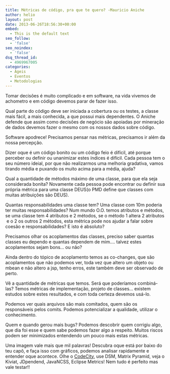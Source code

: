 ```yaml
---
title: Métricas de código, pra que te quero? -Mauricio Aniche
author: helio
layout: post
date: 2013-06-26T18:56:30+00:00
embed:
  - This is the default text
seo_follow:
  - 'false'
seo_noindex:
  - 'false'
dsq_thread_id:
  - 4969967005
categories:
  - Ageis
  - Eventos
  - Metodologias
---
```

Tomar decisões é muito complicado e em software, na vida vivemos de achometro e em código devemos parar de fazer isso.

Qual parte do código deve ser iniciada a cobertura ou os testes, a classe mais fácil, a mais conhecida, a que possui mais dependentes. O Aniche defende que assim como decisões de negócio são apoiadas por mineração de dados devemos fazer o mesmo com os nossos dados sobre código.

Software apodrece! Precisamos pensar nas métricas, precisamos ir além da nossa percepção.

Dizer oque é um código bonito ou um código feio é difícil, até porque perceber ou definir ou unanimizar estes índices é difícil. Cada pessoa tem o seu número ideial, por que não realizarmos uma melhoria gradativa, vamos tirando média e puxando os muito acima para a média, ajuda?

Qual a quantidade de métodos máximo de uma classe, para que ela seja considerada bonita? Novamente cada pessoa pode encontrar ou definir sua própria métrica para uma classe DEUS(o PMD define que classes com muitas atribuições são DEUS).

Quantas responsabilidades uma classe tem? Uma classe com 10m poderia ter muitas responsabilidades? Num mundo O.O. temos atributos e métodos, se uma classe tem 4 atributos e 2 métodos, se o método 1 altera 2 atributos  e o 2 os outros 2 métodos, esta métrica pode nos ajudar a falar sobre coesão e responsabilidades? E isto é absoluto?

Precisamos olhar os acoplamentos das classes, preciso saber quantas classes eu dependo e quantas dependem de mim…. talvez estes acoplamentos sejam bons… ou não?

Ainda dentro do tópico de acoplamento temos as co-changes, que são acoplamentos que não podemos ver, toda vez que altero um objeto ou mbean e não altero a jsp, tenho erros, este também deve ser observado de perto.

Vê a quantidade de métricas que temos. Será que poderíamos combiná-las? Temos métricas de implementação, projeto de classes… existem estudos sobre estes resultados, e com toda certeza devemos usá-lo.

Podemos ver quais arquivos são mais comitados, quem são os responsáveis pelos comits. Podemos potencializar a qualidade, utilizar o conhecimento.

Quem e quando gerou mais bugs? Podemos descobrir quem corrigiu algo, que dia foi esse e quem sabe podemos fazer algo a respeito. Muitos riscos podem ser minimizados entendendo um pouco mais estas métricas.

Uma imagem vale mais que mil palavras! Descubra oque está por baixo do teu capô, e faça isso com gráficos, podemos analisar rapidamente e entender oque acontece. Olhe o [CodeCity][1], use DSM, Matrix Pyramid, veja o Kiviat, JDpendend, JavaNCSS, Eclipse Metrics! Nem tudo é perfeito mas vale testar!!

 [1]: http://www.inf.usi.ch/phd/wettel/codecity.html "code city"